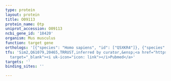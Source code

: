 ```yaml
---
type: protein
layout: protein
title: O09113
protein_name: Otp
uniprot_accession: O09113
ncbi_gene_id: '18420'
organism: Mus musculus
function: target gene
orthologs: '[{"species": "Homo sapiens", "id": ["Q5XKR4"]}, {"species": "Rattus norvegicus", "id": ["G3V7E0"]}]'
tfs: 'Sim2,Q61079,20465,TRRUST,inferred by curator,&ensp;<a href="https://www.ncbi.nlm.nih.gov/pubmed/?term=11071765%5Buid%5D+OR+29087512%5Buid%5D"
  target="_blank"><i uk-icon="icon: link"></i>Pubmed</a>'
targets: ''
binding_sites: ''

---
```

